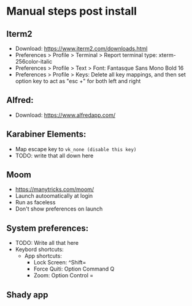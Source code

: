 # Manual steps post install

## Iterm2
  - Download: https://www.iterm2.com/downloads.html
  - Preferences > Profile > Terminal > Report terminal type: xterm-256color-italic
  - Preferences > Profile > Text > Font: Fantasque Sans Mono Bold 16
  - Preferences > Profile > Keys: Delete all key mappings, and then set option
      key to act as "esc +" for both left and right

## Alfred:
  - Download: https://www.alfredapp.com/

## Karabiner Elements:
  - Map escape key to `vk_none (disable this key)`
  - TODO: write that all down here

## Moom
  - https://manytricks.com/moom/
  - Launch autoomatically at login
  - Run as faceless
  - Don't show preferences on launch

## System preferences:
  - TODO: Write all that here
  - Keybord shortcuts:
    - App shortcuts:
      - Lock Screen: ^Shift=
      - Force Quiti: Option Command Q
      - Zoom: Option Control =

## Shady app
